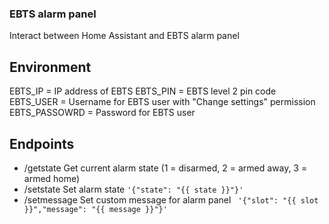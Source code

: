 ### EBTS alarm panel

Interact between Home Assistant and EBTS alarm panel

## Environment
EBTS_IP = IP address of EBTS
EBTS_PIN = EBTS level 2 pin code
EBTS_USER = Username for EBTS user with "Change settings" permission
EBTS_PASSOWRD = Password for EBTS user

## Endpoints
- /getstate Get current alarm state (1 = disarmed, 2 = armed away, 3 = armed home)
- /setstate Set alarm state `'{"state": "{{ state }}"}'`
- /setmessage Set custom message for alarm panel ` '{"slot": "{{ slot }}","message": "{{ message }}"}'`
